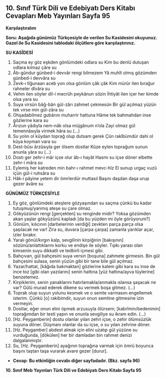 ## 10. Sınıf Türk Dili ve Edebiyatı Ders Kitabı Cevapları Meb Yayınları Sayfa 95

**Karşılaştıralım**

**Soru: Aşağıda günümüz Türkçesiyle de verilen Su Kasidesini okuyunuz. Gazel ile Su Kasidesini tablodaki ölçütlere göre karşılaştırınız.**

**SU KASÎDESİ**

1. Saçma ey göz eşkden gönlümdeki odlara su Kim bu denlü dutuşan odlara kılmaz çâre su  
 2. Âb-gûndur günbed-i devvâr rengi bilmezem Yâ muhît olmış gözümden günbed-i devvâra su  
 3. Zevk-ı tîğunaan aceb yon olsa gönlüm çâk çâk Kim mürûr ilen bırağur rahneler dîvâra su  
 4. Vehm ilen söyler dil-i mecrûh peykânun sözin İhtiyât ilen içer her kimde olsa yara su  
 5. Suya virsün bâğ-bân gül-zârı zahmet çekmesün Bir gül açılmaz yüzün tek virse min gül-zâra su  
 6. Ohşadabilmez gubârını muharrir hattuna Hâme tek bahmahdan inse gözlerine kara su  
 7. Ârızun yâdıyla nem-nâk olsa müjgânum n’ola Zayi olmaz gül temennâsıyla virmek hâra su (…)  
 12. Su yolın ol kûydan toprağ olup dutsam gerek Çün rakîbümdür dahi ol kûya koyman vara su  
 13. Dest-bûsı ârzûsıyla ger ölsem dostlar Kûze eylen toprağum sunun anunla yâra su (…)  
 21. Dostı ger zehr-i mâr içse olur âb-ı hayât Hasmı su içse döner elbette zehr-i mâra su  
 22. Eylemiş her katreden min bahr-ı rahmet mevc-hîz El sunup urgaç vuzû içün gül-i ruhsâra su  
 23. Hâk-i pâyine yetem dir ömrlerdür muttasıl Başını daşdan daşa urup gezer âvâre su

**GÜNÜMÜZ TÜRKÇESİYLE**

1. Ey göz, gönlümdeki ateşlere gözyaşından su saçma çünkü bu kadar tutuşmuş/yanmış ateşe su çare olmaz.  
 2. Gökyüzünün rengi [gerçekten] su renginde midir? Yoksa gözümden akan yaşlar gökyüzünü kapladı [da bu yüzden mi öyle görüyorum?]  
 3. Göniüm, kılıcının [darbelerinin verdiği] zevkten parça parça olsa şaşılacak ne var! Zira su, duvara [çarpa çarpa] zamanla yarıklar açar, izler bırakır.  
 4. Yaralı gönül/kırgın kalp, sevgilinin kirpiğinin [bakışının] sözünü/anlattıklarını korku ve endişe ile söyler. Tıpkı yarası olan kimsenin suyu dikkatli ve tedbirli içmesi gibi.  
 5. Bahçıvan, gül bahçesini suya versin [boşuna] zahmete girmesin. Bin gül bahçesini sulasa, senin yüzün gibi bir tane bile gül açılmaz.  
 6. Yazar/hattat, [kâğıda bakmaktan] gözlerine kalem gibi kara su inse de ince toz [gibi olan yazılarını] senin hattına [yüz hattına/ayva tüylerine] benzetemez.  
 7. Kirpiklerim, senin yanaklarını hatırlamakla/anmakla ıslansa şaşacak ne var? Gülü murad ederek dikene su vermek boşa gitmez. (…)  
 12. Toprak olup suyun yolunu kesmek ve o semte varmasını engellemek isterim. Çünkü [o] rakibimdir, suyun onun semtine gitmesine izin vermeyin.  
 13. Dostlar, eğer onun elini öpmek arzusuyla ölürsem; [kabrîmin/bedenimin] toprağımdan bir testi yapın ve onunla sevgiliye su ikram edin. (…)  
 21. [Hz. Peygamberin] dostu olanlar yılan zehri içse, o zehir ölümsüzlük suyuna döner. Düşmanı olanlar da su içse, o su yılan zehrine döner.  
 22. [Hz. Peygamber] abdest almak için elini uzatıp gül yüzüne su vurduğunda, [dökülen] her bir damladan bin rahmet denizi dalgalanmıştır.  
 23. Su, [Hz. Peygamberin] ayağının toprağına varmak için ömrü boyunca başını taştan taşa vurarak avare gezer [durur].

* **Cevap**: **Bu etkinliğin cevabı diğer sayfadadır. (Bkz. sayfa 96)**

**10. Sınıf Meb Yayınları Türk Dili ve Edebiyatı Ders Kitabı Sayfa 95**